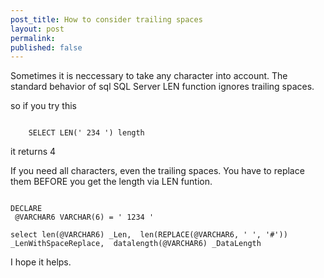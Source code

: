 ```yaml
---
post_title: How to consider trailing spaces
layout: post
permalink:
published: false
---
```


Sometimes it is neccessary to take any character into account. The standard behavior of sql SQL Server LEN function ignores trailing spaces.

so if you try this
<pre><code class="powershell">
	SELECT LEN(' 234 ') length
</code></pre>
it returns 4


If you need all characters, even the trailing spaces. You have to replace them BEFORE you get the length via LEN funtion.
<pre><code class="sql">
DECLARE
 @VARCHAR6 VARCHAR(6) = ' 1234 '

select len(@VARCHAR6) _Len,  len(REPLACE(@VARCHAR6, ' ', '#')) _LenWithSpaceReplace,  datalength(@VARCHAR6) _DataLength
</code></pre>

I hope it helps.